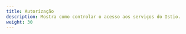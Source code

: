 ```yaml
---
title: Autorização
description: Mostra como controlar o acesso aos serviços do Istio.
weight: 30
---
```

